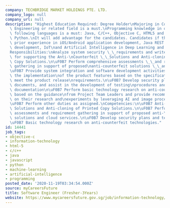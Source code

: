 ```yaml
---
company: TECHBRIDGE MARKET HOLDINGS PTE. LTD.
company_logo: null
company_url: null
description: "Highest Education Required: Degree Holder\nMajoring in Computer Science,\
  \ Engineering or related field is a must.\nProgramming knowledge in one/two of the\
  \ following languages is a must: Java, C/C++, Objective C, HTML5 and JavaScript,\
  \ Python.\nIt will add advantage for the candidates. Candidates if they have any\
  \ prior experience in iOS/Android application development, Java REST services server\
  \ development, IoT\nand Artificial Intelligence in Deep Learning and Neural network.\n\
  Responsibilities:\nAnalyze system security \_\_requirements and write implementations\
  \ for supporting the Anti-\nCounterfeit \_\_Solutions and Anti-cloning of Printed\
  \ Copy Solutions.\n\uF0B7 Perform comprehensive assessments \_\_and requirement\
  \ gathering in support of proposed\nanti-counterfeit solutions \_\_and cloud services;\n\
  \uF0B7 Provide system integration and software development activities to support\
  \ the implementation\nof the product features based on the specifications and to\
  \ meet the product release\nrequirements.\n\uF0B7 Develop security plans and testing\
  \ documents, and assist in the development of testing\nprocedures and security plan\
  \ documentation\n\uF0B7 Perform basic technology research on anti-counterfeit technologies\
  \ based on the guidance\nfrom Project Team Leaders and provide recommendations based\
  \ on their research and\nexperiments by leveraging AI and image processing technology.\n\
  \uF0B7 Perform other duties as assigned.\nCompetencies:\n\uF0B7 Anti-Counterfeit\
  \ Solutions and Anti-cloning of Printed Copy Solutions.\n\uF0B7 Perform comprehensive\
  \ assessments and requirement gathering in support of proposed anti-\ncounterfeit\
  \ solutions and cloud services.\n\uF0B7 Develop security plans and testing documents.\n\
  \uF0B7 Basic technology research on anti-counterfeit technologies."
id: 14441
job_tags:
- objective-c
- information-technology
- html-5
- c/c++
- java
- javascript
- python
- machine-learning
- artificial-intelligence
- programming
posted_date: '2020-11-19T03:34:54.000Z'
source: myCareersFuture
title: Software Engineer (Fresher-3Years)
website: https://www.mycareersfuture.gov.sg/job/information-technology/software-engineer-techbridge-market-holdings-8877e31bc78610e72caf0d18b961bcd5
---
```

